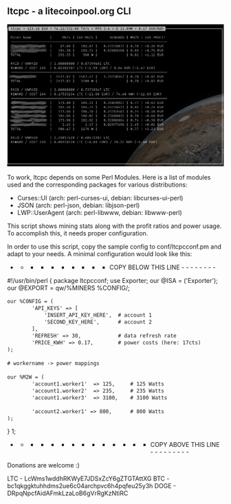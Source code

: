ltcpc - a litecoinpool.org CLI
------------------------------
![screenshot ltcpc](screenshot.png "Screenshot")


To work, ltcpc depends on some Perl Modules. Here is a list of modules used and the corresponding
packages for various distributions:

 - Curses::UI       (arch: perl-curses-ui, debian: libcurses-ui-perl)
 - JSON             (arch: perl-json, debian: libjson-perl)
 - LWP::UserAgent   (arch: perl-libwww, debian: libwww-perl)

This script shows mining stats along with the profit ratios and power usage. To accomplish this,
it needs proper configuration.

In order to use this script, copy the sample config to conf/ltcpcconf.pm and adapt to your needs.
A minimal configuration would look like this:

 - - - - - - - - - - COPY BELOW THIS LINE - - - - - - - - 

#!/usr/bin/perl
{
    package ltcpcconf;
    use Exporter;
    our @ISA = ('Exporter');
    our @EXPORT = qw/%MINERS %CONFIG/;

    our %CONFIG = (
            'API_KEYS' => [
                'INSERT_API_KEY_HERE',  # account 1
                'SECOND_KEY_HERE',      # account 2
            ],
            'REFRESH' => 30,            # data refresh rate
            'PRICE_KWH' => 0.17,        # power costs (here: 17cts)
    );

    # workername -> power mappings
    
    our %M2W = (
            'account1.worker1'	=> 125,     # 125 Watts
            'account1.worker2'	=> 235,     # 235 Watts
            'account1.worker3'	=> 3100,    # 3100 Watts

            'account2.worker1' => 800,      # 800 Watts
    );
}
1;

- - - - - - - - - - - - - - COPY ABOVE THIS LINE - - - - - - - - - 

Donations are welcome :)

LTC - LcWms1wddhRKWyE7JDSxZcY6gZTGTAttXG
BTC - bc1qkggktuhhdms2ue6c04archpvc6h4pqfeu25y3h
DOGE - DRpqNpcfAidAFmkLzaLoB6gVrRgKzNtiRC

